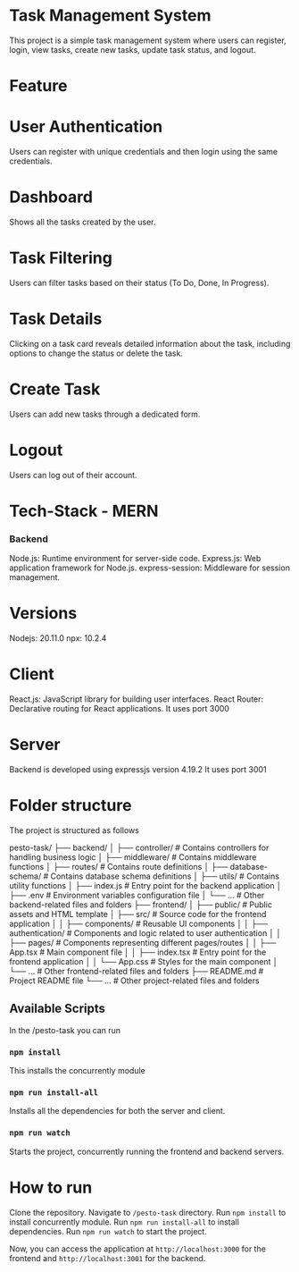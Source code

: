 # Task Management System

This project is a simple task management system where users can register, login, view tasks, create new tasks, update task status, and logout.

# Feature

# User Authentication

Users can register with unique credentials and then login using the same credentials.

# Dashboard

Shows all the tasks created by the user.

# Task Filtering

Users can filter tasks based on their status (To Do, Done, In Progress).

# Task Details

Clicking on a task card reveals detailed information about the task, including options to change the status or delete the task.

# Create Task

Users can add new tasks through a dedicated form.

# Logout

Users can log out of their account.

# Tech-Stack - MERN

### Backend

Node.js: Runtime environment for server-side code.
Express.js: Web application framework for Node.js.
express-session: Middleware for session management.

# Versions

Nodejs: 20.11.0
npx: 10.2.4

# Client

React.js: JavaScript library for building user interfaces.
React Router: Declarative routing for React applications.
It uses port 3000

# Server

Backend is developed using expressjs version 4.19.2
It uses port 3001

# Folder structure

The project is structured as follows

pesto-task/
├── backend/
│ ├── controller/ # Contains controllers for handling business logic
│ ├── middleware/ # Contains middleware functions
│ ├── routes/ # Contains route definitions
│ ├── database-schema/ # Contains database schema definitions
│ ├── utils/ # Contains utility functions
│ ├── index.js # Entry point for the backend application
│ ├── .env # Environment variables configuration file
│ └── ... # Other backend-related files and folders
├── frontend/
│ ├── public/ # Public assets and HTML template
│ ├── src/ # Source code for the frontend application
│ │ ├── components/ # Reusable UI components
│ │ ├── authentication/ # Components and logic related to user authentication
│ │ ├── pages/ # Components representing different pages/routes
│ │ ├── App.tsx # Main component file
│ │ ├── index.tsx # Entry point for the frontend application
│ │ └── App.css # Styles for the main component
│ └── ... # Other frontend-related files and folders
├── README.md # Project README file
└── ... # Other project-related files and folders

## Available Scripts

In the /pesto-task you can run

### `npm install`

This installs the concurrently module

### `npm run install-all`

Installs all the dependencies for both the server and client.

### `npm run watch`

Starts the project, concurrently running the frontend and backend servers.

# How to run

Clone the repository.
Navigate to `/pesto-task` directory.
Run `npm install` to install concurrently module.
Run `npm run install-all` to install dependencies.
Run `npm run watch` to start the project.

Now, you can access the application at `http://localhost:3000` for the frontend and `http://localhost:3001` for the backend.

